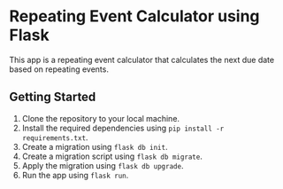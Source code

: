 # Repeating Event Calculator using Flask

This app is a repeating event calculator that calculates the next due date based on repeating events.

## Getting Started

1. Clone the repository to your local machine.
2. Install the required dependencies using `pip install -r requirements.txt`.
3. Create a migration using `flask db init`.
4. Create a migration script using `flask db migrate`.
5. Apply the migration using `flask db upgrade`.
6. Run the app using `flask run`.